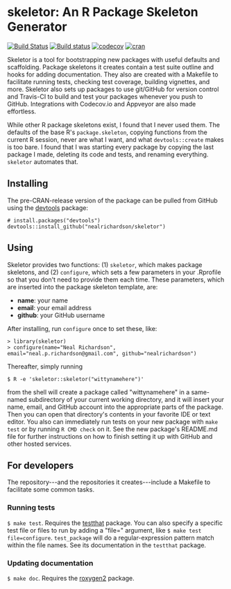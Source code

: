 # skeletor: An R Package Skeleton Generator

[![Build Status](https://travis-ci.org/nealrichardson/skeletor.png?branch=master)](https://travis-ci.org/nealrichardson/skeletor) [![Build status](https://ci.appveyor.com/api/projects/status/28hsiu1b9ntisto7/branch/master?svg=true)](https://ci.appveyor.com/project/nealrichardson/skeletor/branch/master)  [![codecov](https://codecov.io/gh/nealrichardson/skeletor/branch/master/graph/badge.svg)](https://codecov.io/gh/nealrichardson/skeletor) [![cran](https://www.r-pkg.org/badges/version-last-release/skeletor)](https://cran.r-project.org/package=skeletor)

Skeletor is a tool for bootstrapping new packages with useful defaults and scaffolding. Package skeletons it creates contain a test suite outline and hooks for adding documentation. They also are created with a Makefile to facilitate running tests, checking test coverage, building vignettes, and more. Skeletor also sets up packages to use git/GitHub for version control and Travis-CI to build and test your packages whenever you push to GitHub. Integrations with Codecov.io and Appveyor are also made effortless.

While other R package skeletons exist, I found that I never used them. The defaults of the base R's `package.skeleton`, copying functions from the current R session, never are what I want, and what `devtools::create` makes is too bare. I found that I was starting every package by copying the last package I made, deleting its code and tests, and renaming everything. `skeletor` automates that.

## Installing

The pre-CRAN-release version of the package can be pulled from GitHub using the [devtools](https://github.com/hadley/devtools) package:

    # install.packages("devtools")
    devtools::install_github("nealrichardson/skeletor")

## Using

Skeletor provides two functions: (1) `skeletor`, which makes package skeletons, and (2) `configure`, which sets a few parameters in your .Rprofile so that you don't need to provide them each time. These parameters, which are inserted into the package skeleton template, are:

* **name**: your name
* **email**: your email address
* **github**: your GitHub username

After installing, run `configure` once to set these, like:

    > library(skeletor)
    > configure(name="Neal Richardson", email="neal.p.richardson@gmail.com", github="nealrichardson")

Thereafter, simply running

    $ R -e 'skeletor::skeletor("wittynamehere")'

from the shell will create a package called "wittynamehere" in a same-named subdirectory of your current working directory, and it will insert your name, email, and GitHub account into the appropriate parts of the package. Then you can open that directory's contents in your favorite IDE or text editor. You also can immediately run tests on your new package with `make test` or by running `R CMD check` on it. See the new package's README.md file for further instructions on how to finish setting it up with GitHub and other hosted services.

## For developers

The repository---and the repositories it creates---include a Makefile to facilitate some common tasks.

### Running tests

`$ make test`. Requires the [testthat](https://github.com/hadley/testthat) package. You can also specify a specific test file or files to run by adding a "file=" argument, like `$ make test file=configure`. `test_package` will do a regular-expression pattern match within the file names. See its documentation in the `testthat` package.

### Updating documentation

`$ make doc`. Requires the [roxygen2](https://github.com/klutometis/roxygen) package.
